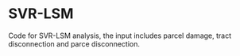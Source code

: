 # SVR-LSM
Code for SVR-LSM analysis, the input includes parcel damage, tract disconnection and parce disconnection.
